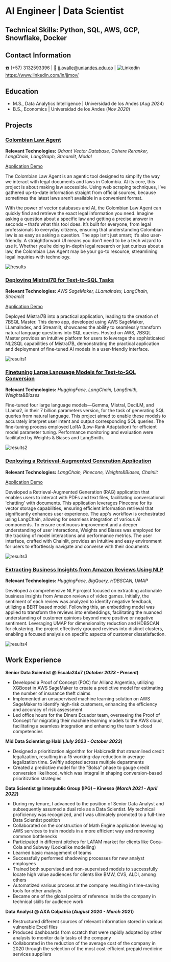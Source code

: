 #  AI Engineer | Data Scientist

## Technical Skills: Python, SQL, AWS, GCP, Snowflake, Docker
##  Contact Information
☎️ (+57) 3132593396 |  📧 jj.ovalle@uniandes.edu.co  |  ![Linkedin](https://i.stack.imgur.com/gVE0j.png) https://www.linkedin.com/in/jjmov/

## Education							       		
- M.S., Data Analytics Intelligence	| Universidad de los Andes (_Aug 2024_)	 			        		
- B.S., Economics | Universidad de los Andes (_Nov 2020_)

## Projects
### [Colombian Law Agent](https://github.com/jjovalle99/colombian-law-agent)
**Relevant Technologies:** *Qdrant Vector Database, Cohere Reranker, LangChain, LangGraph, Streamlit, Modal*

[Application Demo](https://jjovalle99--ui-colombia-law-agent-run.modal.run/)

The Colombian Law Agent is an agentic tool designed to simplify the way we interact with legal documents and laws in Colombia. At its core, this project is about making law accessible. Using web scraping techniques, I've gathered up-to-date information straight from official sources, because sometimes the latest laws aren’t available in a convenient format.

With the power of vector databases and AI, the Colombian Law Agent can quickly find and retrieve the exact legal information you need. Imagine asking a question about a specific law and getting a precise answer in seconds – that’s what this tool does. It’s built for everyone, from legal professionals to everyday citizens, ensuring that understanding Colombian law is as easy as asking a question. The app isn’t just smart; it’s also user-friendly. A straightforward UI means you don’t need to be a tech wizard to use it. Whether you’re doing in-depth legal research or just curious about a law, the Colombian Law Agent may be your go-to resource, streamlining legal inquiries with technology.

![!results](/assets/flow.png)

### [Deploying Mistral7B for Text-to-SQL Tasks](https://github.com/jjovalle99/7b-SQLMasterApp)
**Relevant Technologies:** *AWS SageMaker, LLamaIndex, LangChain, Streamlit*

[Application Demo](http://ec2-3-91-221-46.compute-1.amazonaws.com:7860/)

Deployed Mistral7B into a practical application, leading to the creation of 7BSQL Master. This demo app, developed using AWS SageMaker, LLamaIndex, and Streamlit, showcases the ability to seamlessly transform natural language questions into SQL queries. Hosted on AWS, 7BSQL Master provides an intuitive platform for users to leverage the sophisticated NL2SQL capabilities of Mistral7B, demonstrating the practical application and deployment of fine-tuned AI models in a user-friendly interface.

![results1](/assets/7bsqlmaster.gif)

### [Finetuning Large Language Models for Text-to-SQL Conversion](https://github.com/jjovalle99/7b-SQLMaster-FineTune)
**Relevant Technologies:** *HuggingFace, LangChain, LangSmith, Weights&Biases*

Fine-tuned four large language models—Gemma, Mistral, DeciLM, and LLama2, in their 7 billion parameters version, for the task of generating SQL queries from natural language. This project aimed to enable these models to accurately interpret user intent and output corresponding SQL queries. The fine-tuning process employed LoRA (Low-Rank Adaptation) for efficient model parameter tuning. Performance monitoring and evaluation were facilitated by Weights & Biases and LangSmith.

![results2](/assets/model_eval.png)


### [Deploying a Retrieval-Augmented Generation Application](https://github.com/jjovalle99/DocuQuery2)
**Relevant Technologies:** *LangChain, Pinecone, Weights&Biases, Chainlit*

[Application Demo](https://huggingface.co/spaces/jjovalle99/DocuQuery2)

Developed a Retrieval-Augmented Generation (RAG) application that enables users to interact with PDFs and text files, facilitating conversational 'chatting' with documents. This application leverages Pinecone for its vector storage capabilities, ensuring efficient information retrieval that significantly enhances user experience. The app's workflow is orchestrated using LangChain, allowing for seamless integration of various AI components. To ensure continuous improvement and a deeper understanding of user interactions, Weights and Biases was employed for the tracking of model interactions and performance metrics. The user interface, crafted with Chainlit, provides an intuitive and easy environment for users to effortlessly navigate and converse with their documents

![results3](/assets/docuquery.gif)

### [Extracting Business Insights from Amazon Reviews Using NLP](https://github.com/jjovalle99/AmazonNLP)
**Relevant Technologies:** *HuggingFace, BigQuery, HDBSCAN, UMAP*

Developed a comprehensive NLP project focused on extracting actionable business insights from Amazon reviews of video games. Initially, the sentiment of each review was analyzed to identify negative feedback, utilizing a BERT based model. Following this, an embedding model was applied to transform the reviews into embeddings, facilitating the nuanced understanding of customer opinions beyond mere positive or negative sentiment. Leveraging UMAP for dimensionality reduction and HDBSCAN for clustering, the project effectively grouped reviews into distinct clusters, enabling a focused analysis on specific aspects of customer dissatisfaction. 

![results4](/assets/clusters.png)

## Work Experience
**Senior Data Scientist @ Escala24x7 (_October 2023 - Present_)**
- Developed a Proof of Concept (POC) for Allianz Argentina, utilizing XGBoost in AWS SageMaker to create a predictive model for estimating the number of insurance theft claims
- Implemented an unsupervised machine learning solution on AWS SageMaker to identify high-risk customers, enhancing the efficiency and accuracy of risk assessment
- Led office hours for the Diners Ecuador team, overseeing the Proof of Concept for migrating their machine learning models to the AWS cloud, facilitating a seamless integration and enhancing the team's cloud competencies

**Mid Data Scientist @ Habi (_July 2023 - October 2023_)**
- Designed a prioritization algorithm for Habicredit that streamlined credit legalization, resulting in a 15 working-day reduction in average legalization time. Swiftly adopted across multiple departments
- Created a predictive model for the "Bolsa" phase to gauge credit conversion likelihood, which was integral in shaping conversion-based prioritization strategies

**Data Scientist @ Interpublic Group (IPG) – Kinesso (_March 2021 - April 2022_)**
- During my tenure, I advanced to the position of Senior Data Analyst and subsequently assumed a dual role as a Data Scientist. My technical proficiency was recognized, and I was ultimately promoted to a full-time Data Scientist position
- Collaborated on the construction of Math Engine application leveraging AWS services to train models in a more efficient
way and removing common bottlenecks
- Participated in different pitches for LATAM market for clients like Coca-Cola and Subway (Lookalike modelling)
- Learned basic management of teams
- Successfully performed shadowing processes for new analyst employees
- Trained both supervised and non-supervised models to successfully locate high value audiences for clients like BMW,
CVS, ALDI, among others
- Automatized various process at the company resulting in time-saving tools for other analysts
- Became one of the global points of reference inside the company in technical skills for audience work

**Data Analyst @ AXA Colpatria (_August 2020 - March 2021_)**
- Restructured different sources of relevant information stored in various vulnerable Excel files
- Produced dashboards from scratch that were rapidly adopted by other analysts to monitor daily tasks of the company
- Collaborated in the reduction of the average cost of the company in 2020 through the selection of the most cost-efficient
prepaid medicine services suppliers
